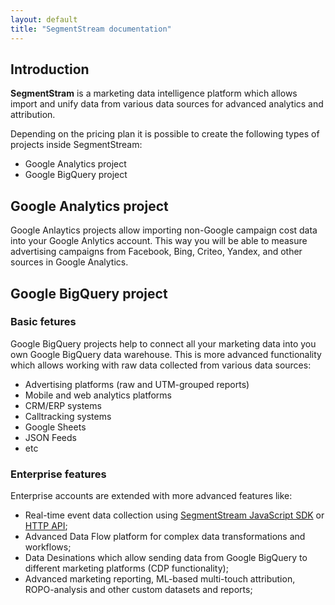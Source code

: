```yaml
---
layout: default
title: "SegmentStream documentation"
---
```


## Introduction

**SegmentStram** is a marketing data intelligence platform which allows import and unify data from various data sources for advanced analytics and attribution.

Depending on the pricing plan it is possible to create the following types of projects inside SegmentStream:

* Google Analytics project
* Google BigQuery project

## Google Analytics project

Google Anlaytics projects allow importing non-Google campaign cost data into your Google Anlytics account. This way you will be able to measure advertising campaigns from Facebook, Bing, Criteo, Yandex, and other sources in Google Analytics.

## Google BigQuery project

### Basic fetures

Google BigQuery projects help to connect all your marketing data into you own Google BigQuery data warehouse. This is more advanced functionality which allows working with raw data collected from various data sources:

* Advertising platforms (raw and UTM-grouped reports)
* Mobile and web analytics platforms
* CRM/ERP systems
* Calltracking systems
* Google Sheets
* JSON Feeds
* etc

### Enterprise features

Enterprise accounts are extended with more advanced features like:

* Real-time event data collection using [SegmentStream JavaScript SDK](javascript-sdk/quickstart) or [HTTP API](http-api/overview);
* Advanced Data Flow platform for complex data transformations and workflows;
* Data Desinations which allow sending data from Google BigQuery to different marketing platforms (CDP functionality);
* Advanced marketing reporting, ML-based multi-touch attribution, ROPO-analysis and other custom datasets and reports;
